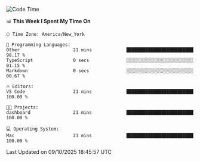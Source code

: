 

<!--START_SECTION:waka-->
![Code Time](http://img.shields.io/badge/Code%20Time-1%2C080%20hrs%2044%20mins-blue)

📊 **This Week I Spent My Time On** 

```text
🕑︎ Time Zone: America/New_York

💬 Programming Languages: 
Other                    21 mins             █████████████████████████   98.17 % 
TypeScript               0 secs              ░░░░░░░░░░░░░░░░░░░░░░░░░   01.15 % 
Markdown                 0 secs              ░░░░░░░░░░░░░░░░░░░░░░░░░   00.67 % 

🔥 Editors: 
VS Code                  21 mins             █████████████████████████   100.00 % 

🐱‍💻 Projects: 
dashboard                21 mins             █████████████████████████   100.00 % 

💻 Operating System: 
Mac                      21 mins             █████████████████████████   100.00 % 
```


 Last Updated on 09/10/2025 18:45:57 UTC
<!--END_SECTION:waka-->
